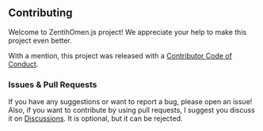 ## Contributing

Welcome to ZentihOmen.js project! We appreciate your help to make this project even better.

With a mention, this project was released with a [Contributor Code of Conduct](CODE_OF_CONDUCT.md).

### Issues & Pull Requests

If you have any suggestions or want to report a bug, please open an issue! Also, if you want to contribute by using pull requests, I suggest you discuss it on [Discussions](/discussions). It is optional, but it can be rejected.
